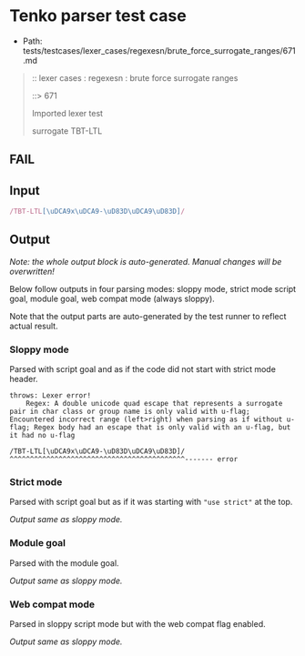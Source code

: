 # Tenko parser test case

- Path: tests/testcases/lexer_cases/regexesn/brute_force_surrogate_ranges/671.md

> :: lexer cases : regexesn : brute force surrogate ranges
>
> ::> 671
>
> Imported lexer test
>
> surrogate TBT-LTL

## FAIL

## Input

`````js
/TBT-LTL[\uDCA9x\uDCA9-\uD83D\uDCA9\uD83D]/
`````

## Output

_Note: the whole output block is auto-generated. Manual changes will be overwritten!_

Below follow outputs in four parsing modes: sloppy mode, strict mode script goal, module goal, web compat mode (always sloppy).

Note that the output parts are auto-generated by the test runner to reflect actual result.

### Sloppy mode

Parsed with script goal and as if the code did not start with strict mode header.

`````
throws: Lexer error!
    Regex: A double unicode quad escape that represents a surrogate pair in char class or group name is only valid with u-flag; Encountered incorrect range (left>right) when parsing as if without u-flag; Regex body had an escape that is only valid with an u-flag, but it had no u-flag

/TBT-LTL[\uDCA9x\uDCA9-\uD83D\uDCA9\uD83D]/
^^^^^^^^^^^^^^^^^^^^^^^^^^^^^^^^^^^^^^^^^^^------- error
`````

### Strict mode

Parsed with script goal but as if it was starting with `"use strict"` at the top.

_Output same as sloppy mode._

### Module goal

Parsed with the module goal.

_Output same as sloppy mode._

### Web compat mode

Parsed in sloppy script mode but with the web compat flag enabled.

_Output same as sloppy mode._

